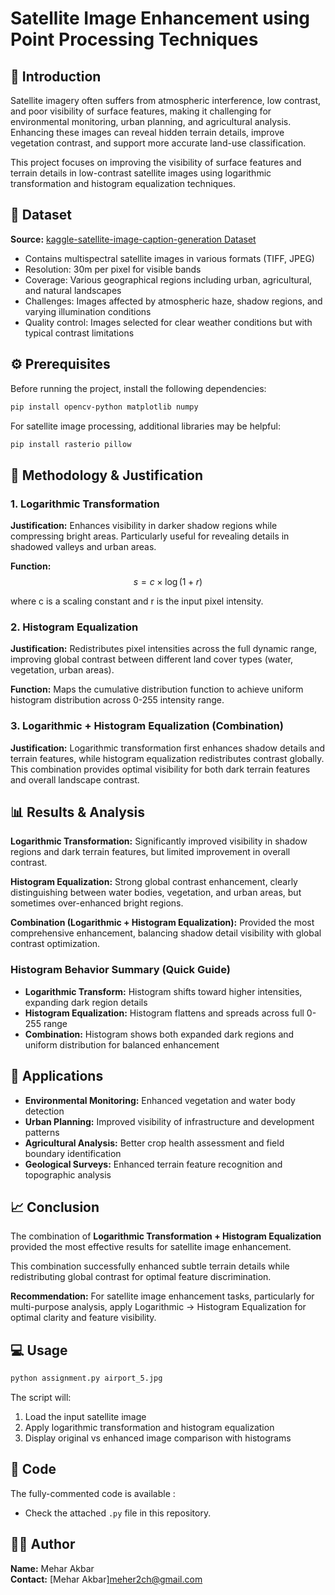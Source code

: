# Satellite Image Enhancement using Point Processing Techniques

## 📌 Introduction
Satellite imagery often suffers from atmospheric interference, low contrast, and poor visibility of surface features, making it challenging for environmental monitoring, urban planning, and agricultural analysis. Enhancing these images can reveal hidden terrain details, improve vegetation contrast, and support more accurate land-use classification.

This project focuses on improving the visibility of surface features and terrain details in low-contrast satellite images using logarithmic transformation and histogram equalization techniques.

## 📂 Dataset
**Source:** [kaggle-satellite-image-caption-generation Dataset](https://www.kaggle.com/datasets/tomtillo/satellite-image-caption-generation)

- Contains multispectral satellite images in various formats (TIFF, JPEG)
- Resolution: 30m per pixel for visible bands
- Coverage: Various geographical regions including urban, agricultural, and natural landscapes
- Challenges: Images affected by atmospheric haze, shadow regions, and varying illumination conditions
- Quality control: Images selected for clear weather conditions but with typical contrast limitations

## ⚙️ Prerequisites
Before running the project, install the following dependencies:

```bash
pip install opencv-python matplotlib numpy 
```

For satellite image processing, additional libraries may be helpful:
```bash
pip install rasterio pillow
```

## 🔬 Methodology & Justification

### 1. Logarithmic Transformation
**Justification:** Enhances visibility in darker shadow regions while compressing bright areas. Particularly useful for revealing details in shadowed valleys and urban areas.

**Function:**
$$s = c \times \log(1 + r)$$

where c is a scaling constant and r is the input pixel intensity.

### 2. Histogram Equalization
**Justification:** Redistributes pixel intensities across the full dynamic range, improving global contrast between different land cover types (water, vegetation, urban areas).

**Function:** Maps the cumulative distribution function to achieve uniform histogram distribution across 0-255 intensity range.

### 3. Logarithmic + Histogram Equalization (Combination)
**Justification:** Logarithmic transformation first enhances shadow details and terrain features, while histogram equalization redistributes contrast globally. This combination provides optimal visibility for both dark terrain features and overall landscape contrast.

## 📊 Results & Analysis

**Logarithmic Transformation:** Significantly improved visibility in shadow regions and dark terrain features, but limited improvement in overall contrast.

**Histogram Equalization:** Strong global contrast enhancement, clearly distinguishing between water bodies, vegetation, and urban areas, but sometimes over-enhanced bright regions.

**Combination (Logarithmic + Histogram Equalization):** Provided the most comprehensive enhancement, balancing shadow detail visibility with global contrast optimization.

### Histogram Behavior Summary (Quick Guide)
- **Logarithmic Transform:** Histogram shifts toward higher intensities, expanding dark region details
- **Histogram Equalization:** Histogram flattens and spreads across full 0-255 range
- **Combination:** Histogram shows both expanded dark regions and uniform distribution for balanced enhancement

## 🎯 Applications
- **Environmental Monitoring:** Enhanced vegetation and water body detection
- **Urban Planning:** Improved visibility of infrastructure and development patterns  
- **Agricultural Analysis:** Better crop health assessment and field boundary identification
- **Geological Surveys:** Enhanced terrain feature recognition and topographic analysis

## 📈 Conclusion
The combination of **Logarithmic Transformation + Histogram Equalization** provided the most effective results for satellite image enhancement.

This combination successfully enhanced subtle terrain details while redistributing global contrast for optimal feature discrimination.

**Recommendation:** For satellite image enhancement tasks, particularly for multi-purpose analysis, apply Logarithmic → Histogram Equalization for optimal clarity and feature visibility.

## 💻 Usage
```bash
python assignment.py airport_5.jpg
```

The script will:
1. Load the input satellite image
2. Apply logarithmic transformation and histogram equalization
3. Display original vs enhanced image comparison with histograms

## 📂 Code

The fully-commented code is available :

- Check the attached `.py` file in this repository.

## 👨‍💻 Author
**Name:** Mehar Akbar  
**Contact:** [Mehar Akbar]meher2ch@gmail.com 
